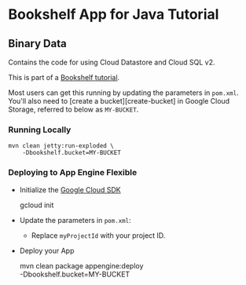 # Bookshelf App for Java Tutorial
## Binary Data

Contains the code for using Cloud Datastore and Cloud SQL v2.

This is part of a [Bookshelf tutorial](https://cloud.google.com/java/getting-started/tutorial-app).

Most users can get this running by updating the parameters in `pom.xml`. You'll
also need to [create a bucket][create-bucket] in Google Cloud Storage, referred
to below as `MY-BUCKET`.

### Running Locally

    mvn clean jetty:run-exploded \
        -Dbookshelf.bucket=MY-BUCKET

### Deploying to App Engine Flexible

* Initialize the [Google Cloud SDK]()

    gcloud init

* Update the parameters in `pom.xml`:
  * Replace `myProjectId` with your project ID.

* Deploy your App

    mvn clean package appengine:deploy \
        -Dbookshelf.bucket=MY-BUCKET

